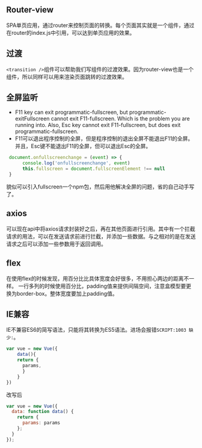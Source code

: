 ## Router-view

SPA单页应用，通过router来控制页面的转换。每个页面其实就是一个组件，通过在router的index.js中引用，可以达到单页应用的效果。

## 过渡

`<transition />`组件可以帮助我们写组件的过渡效果。因为router-view也是一个组件，所以同样可以用来渲染页面跳转的过渡效果。

## 全屏监听

- F11 key can exit programmatic-fullscreen, but programmatic-exitFullscreen cannot exit F11-fullscreen. Which is the problem you are running into. Also, Esc key cannot exit F11-fullscreen, but does exit programmatic-fullscreen.
- F11可以退出程序控制的全屏，但是程序控制的退出全屏不能退出F11的全屏。并且，Esc键不能退出F11的全屏，但可以退出Esc的全屏。

``` js
 document.onfullscreenchange = (event) => {
      console.log('onfullscreenchange', event)
      this.fullscreen = document.fullscreenElement !== null
 }
```

貌似可以引入fullscreen一个npm包，然后用他解决全屏的问题，省的自己动手写了。

## axios
可以现在api中将axios请求封装好之后，再在其他页面进行引用。其中有一个拦截请求的用法，可以在发送请求前进行拦截，并添加一些数据。与之相对的是在发送请求之后可以添加一些参数用于返回调用。

## flex
在使用flex的时候发现，用百分比比具体宽度会好很多，不用担心两边的距离不一样。
一行多列的时候使用百分比，padding值来提供间隔空间，注意盒模型要更换为border-box。整体宽度要加上padding值。

## IE兼容
IE不兼容ES6的简写语法，只能将其转换为ES5语法。进场会报错`SCRIPT:1003 缺少:`。
``` js
var vue = new Vue({
	data(){
    return {
      params,
      }
    }
})
```

改写后
``` js
var vue = new Vue({
  data: function data() {
    return {
      params: params
    };
  }
});
```
